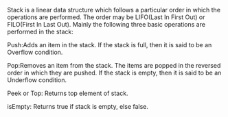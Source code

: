 <html>
<body>
<p dir="ltr">Stack&nbsp;is a linear data structure which follows a particular order in which the operations are performed. The order may be LIFO(Last In First Out) or FILO(First In Last Out). Mainly the following three basic operations are performed in the stack:</p>
<p>Push:Adds an item in the stack. If the stack is full, then it is said to be an Overflow condition.</p>
<p>Pop:Removes an item from the stack. The items are popped in the reversed order in which they are pushed. If the stack is empty, then it is said to be an Underflow condition.</p>
<p>Peek or Top: Returns top element of stack.</p>
<p>isEmpty: Returns true if stack is empty, else false.</p>
</body>
</html